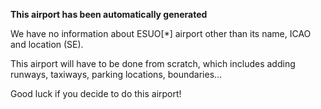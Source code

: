 **This airport has been automatically generated**

We have no information about ESUO[*] airport other than its name, ICAO and location (SE).

This airport will have to be done from scratch, which includes adding runways, taxiways, parking locations, boundaries...

Good luck if you decide to do this airport!